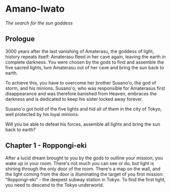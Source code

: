 # Amano-Iwato
*The search for the sun goddess*

## Prologue

3000 years after the last vanishing of Amaterasu, the goddess of light, history repeats itself: Amaterasu fleed in her cave again, leaving the earth in complete darkness. You were chosen by the gods to find and assemble the five sacred lights, lure Amaterasu out of her cave and bring the sun back to earth.

To achieve this, you have to overcome her brother Susano'o, the god of storm, and his minions. Susano'o, who was responsible for Amaterasus first disappearance and was therefore banished from Heaven, embraces the darkness and is dedicated to keep his sister locked away forever.

Susano'o got hold of the five lights and hid all of them in the city of Tokyo, well protected by his loyal minions.

Will you be able to defeat his forces, assemble all lights and bring the sun back to earth?

## Chapter 1 - Roppongi-eki

After a lucid dream brought to you by the gods to outline your mission, you wake up in your room. There's not much you can see or do, but light is shining through the only door of the room. There's a map on the wall, and the light coming from the door is illuminating the target of you first mission: "Roppongi-eki" - the deepest subway station in Tokyo. To find the first light, you need to descend to the Tokyo underworld.
